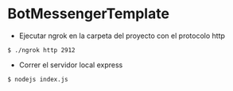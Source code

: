 # BotMessengerTemplate


- Ejecutar ngrok en la carpeta del proyecto con el protocolo http
```
$ ./ngrok http 2912
```
- Correr el servidor local express
```
$ nodejs index.js
```
